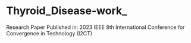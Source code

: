# Thyroid_Disease-work_
Research Paper Published in: 2023 IEEE 8th International Conference for Convergence in Technology (I2CT)
